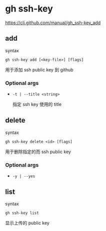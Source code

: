# gh ssh-key

https://cli.github.com/manual/gh_ssh-key_add

## add

syntax

```
gh ssh-key add [<key-file>] [flags]
```

用于添加 ssh public key 到 github

### Optional args

- `-t | --title <string>`

  指定 ssh key 使用的 title

## delete

syntax

```
gh ssh-key delete <id> [flags]
```

用于删除指定的而 ssh public key

### Optional args

- `-y | --yes`

## list

syntax

```
gh ssh-key list
```

显示上传的 public key